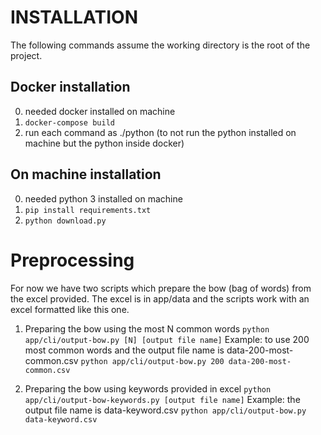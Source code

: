 # INSTALLATION
The following commands assume the working directory is the root of the project.
## Docker installation
0. needed docker installed on machine
1. ```docker-compose build```
2. run each command as ./python (to not run the python installed on machine but the python inside docker)
## On machine installation
0. needed python 3 installed on machine
1. ```pip install requirements.txt```
2. ```python download.py```

# Preprocessing
For now we have two scripts which prepare the bow (bag of words) from the excel provided.
The excel is in app/data and the scripts work with an excel formatted like this one.
1. Preparing the bow using the most N common words
``` python app/cli/output-bow.py [N] [output file name] ```
Example: to use 200 most common words and the output file name is data-200-most-common.csv
``` python app/cli/output-bow.py 200 data-200-most-common.csv ```

2. Preparing the bow using keywords provided in excel
``` python app/cli/output-bow-keywords.py [output file name] ```
Example: the output file name is data-keyword.csv
``` python app/cli/output-bow.py data-keyword.csv ```
